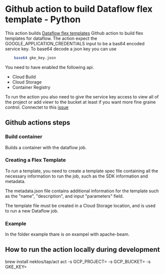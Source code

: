 # Github action to build Dataflow flex template - Python  

This action builds [Dataflow flex templates](https://github.com/GoogleCloudPlatform/python-docs-samples/blob/master/dataflow/flex-templates/streaming_beam/README.md)
Github action to build flex templates for dataflow. The action expect the GOOGLE_APPLICATION_CREDENTIALS input to be a bas64 encoded service key. To base64 decode a json key you can use 

```bash
    base64 gke_key.josn 
```
You need to have enabled the following api.

- Cloud Build
- Cloud Storage
- Container Registry

To run the action you also need to give the service key access to view all of the project or add viewr to the bucket at least if you want more fine graine control. Connectet to this [issue](https://github.com/GoogleCloudPlatform/github-actions/issues/105)

## Github actions steps

### Build container
Builds a container with the dataflow job. 

### Creating a Flex Template
To run a template, you need to create a template spec file containing all the necessary information to run the job, such as the SDK information and metadata.

The metadata.json file contains additional information for the template such as the "name", "description", and input "parameters" field.

The template file must be created in a Cloud Storage location, and is used to run a new Dataflow job.

### Example 

In the folder example thare is on exampel with apache-beam.

## How to run the action locally during  development

brew install nektos/tap/act
act -s GCP_PROJECT=<your project> -s GCP_BUCKET=<your bucket> -s GKE_KEY=<GKE key base64 decoded>